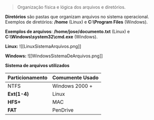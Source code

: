 > Organização física e lógica dos arquivos e diretórios.

**Diretórios** são pastas que organizam arquivos no sistema operacional. Exemplos de diretórios: **/home** (Linux) e **C:\Program Files** (Windows). 

**Exemplos de arquivos**: **/home/jose/documento.txt** (Linux) e **C:\Windows\system32\cmd.exe** (Windows).

**Linux:**
![[LinuxSistemaArquivos.png]]

**Windows:**
![[WindowsSistemaDeArquivos.png]]

**Sistema de arquivos utilizados**

| Particionamento | Comumente Usado |
| --------------- | --------------- |
| NTFS            | Windows 2000 +  |
| **Ext(1-4)**    | Linux           |
| **HFS+**        | MAC             |
| **FAT**         | PenDrive        |
